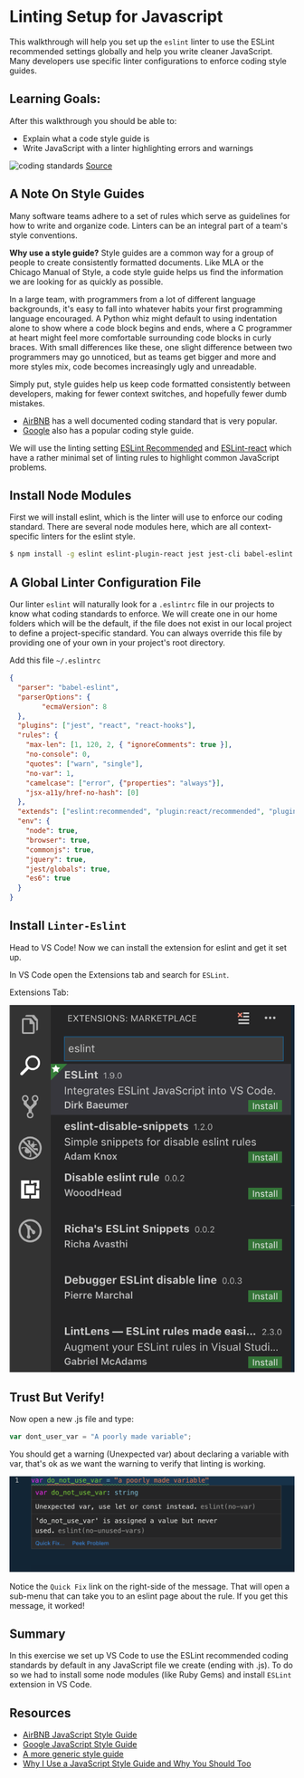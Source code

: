 # Linting Setup for Javascript

This walkthrough will help you set up the `eslint` linter to use the ESLint recommended settings globally and help you write cleaner JavaScript.  Many developers use specific linter configurations to enforce coding style guides.

## Learning Goals:

After this walkthrough you should be able to:
- Explain what a code style guide is
- Write JavaScript with a linter highlighting errors and warnings

![coding standards](images/coding-standards.png)
[Source](https://xkcd.com/927/)

## A Note On Style Guides

Many software teams adhere to a set of rules which serve as guidelines for how to write and organize code.  Linters can be an integral part of a team's style conventions.

__Why use a style guide?__  Style guides are a common way for a group of people to create consistently formatted documents. Like MLA or the Chicago Manual of Style, a code style guide helps us find the information we are looking for as quickly as possible.

In a large team, with programmers from a lot of different language backgrounds, it's easy to fall into whatever habits your first programming language encouraged. A Python whiz might default to using indentation alone to show where a code block begins and ends, where a C programmer at heart might feel more comfortable surrounding code blocks in curly braces. With small differences like these, one slight difference between two programmers may go unnoticed, but as teams get bigger and more and more styles mix, code becomes increasingly ugly and unreadable. 

Simply put, style guides help us keep code formatted consistently between developers, making for fewer context switches, and hopefully fewer dumb mistakes.

- [AirBNB](https://github.com/airbnb/javascript) has a well documented coding standard that is very popular.
- [Google](https://google.github.io/styleguide/jsguide.html) also has a popular coding style guide.

We will use the linting setting [ESLint Recommended](https://eslint.org/docs/rules/) and [ESLint-react](https://github.com/yannickcr/eslint-plugin-react) which have a rather minimal set of linting rules to highlight common JavaScript problems.


## Install Node Modules

First we will install eslint, which is the linter will use to enforce our coding standard.  There are several node modules here, which are all context-specific linters for the eslint style.

```bash
$ npm install -g eslint eslint-plugin-react jest jest-cli babel-eslint eslint-plugin-react-hooks eslint-plugin-jsx-a11y eslint-plugin-jest
```

## A Global Linter Configuration File

Our linter `eslint` will naturally look for a `.eslintrc` file in our projects to know what coding standards to enforce.  We will create one in our home folders which will be the default, if the file does not exist in our local project to define a project-specific standard.  You can always override this file by providing one of your own in your project's root directory.

Add this file `~/.eslintrc`

```json
{
  "parser": "babel-eslint",
  "parserOptions": {
        "ecmaVersion": 8
  },
  "plugins": ["jest", "react", "react-hooks"],
  "rules": {
    "max-len": [1, 120, 2, { "ignoreComments": true }],
    "no-console": 0,
    "quotes": ["warn", "single"],
    "no-var": 1,
    "camelcase": ["error", {"properties": "always"}],
    "jsx-a11y/href-no-hash": [0]
  },
  "extends": ["eslint:recommended", "plugin:react/recommended", "plugin:react-hooks/recommended"],
  "env": {
    "node": true,
    "browser": true,
    "commonjs": true,
    "jquery": true,
    "jest/globals": true,
    "es6": true
  }
}
```

## Install `Linter-Eslint`

Head to VS Code!  Now we can install the extension for eslint and get it set up.

In VS Code open the Extensions tab and search for `ESLint`.

Extensions Tab:

![extensions tab](images/extensions_linter.png)

## Trust But Verify!

Now open a new .js file and type:

```javascript
var dont_user_var = "A poorly made variable";
```

You should get a warning (Unexpected var) about declaring a variable with var, that's ok as we want the warning to verify that linting is working.  

![no-var](images/verify-linting.png)

Notice the `Quick Fix` link on the right-side of the message.  That will open a sub-menu that can take you to an eslint page about the rule.  If you get this message, it worked!

## Summary

In this exercise we set up VS Code to use the ESLint recommended coding standards by default in any JavaScript file we create (ending with .js).  To do so we had to install some node modules (like Ruby Gems) and install `ESLint` extension in VS Code.

## Resources
- [AirBNB JavaScript Style Guide](https://github.com/airbnb/javascript)
- [Google JavaScript Style Guide](https://google.github.io/styleguide/jsguide.html)
- [A more generic style guide](https://github.com/standard/standard)
- [Why I Use a JavaScript Style Guide and Why You Should Too](https://www.sitepoint.com/why-use-javascript-style-guide/)
